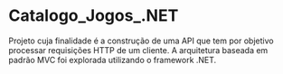 # Catalogo_Jogos_.NET
Projeto cuja finalidade é a construção de uma API que tem por objetivo processar requisições HTTP de um cliente. A arquitetura baseada em padrão MVC foi explorada utilizando o framework .NET.
